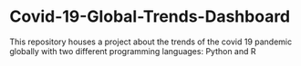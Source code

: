 # Covid-19-Global-Trends-Dashboard
This repository houses a project about the trends of the covid 19 pandemic globally with two different programming languages: Python and R
